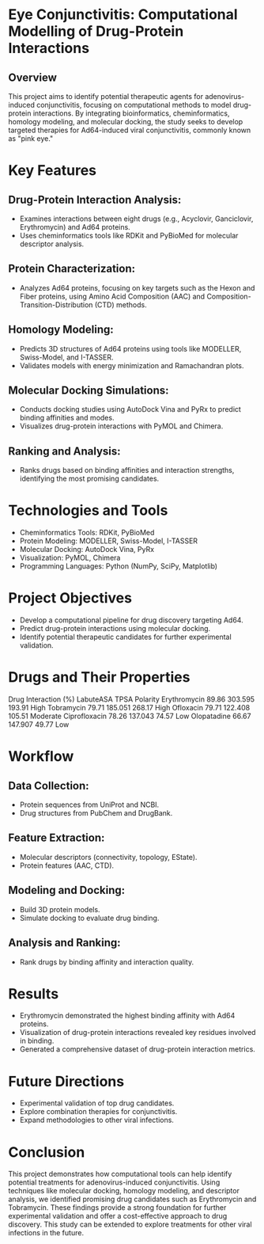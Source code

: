 # Eye Conjunctivitis: Computational Modelling of Drug-Protein Interactions
## Overview
This project aims to identify potential therapeutic agents for adenovirus-induced conjunctivitis, focusing on computational methods to model drug-protein interactions. By integrating bioinformatics, cheminformatics, homology modeling, and molecular docking, the study seeks to develop targeted therapies for Ad64-induced viral conjunctivitis, commonly known as "pink eye."

# Key Features

## Drug-Protein Interaction Analysis:
* Examines interactions between eight drugs (e.g., Acyclovir, Ganciclovir, Erythromycin) and Ad64 proteins.
* Uses cheminformatics tools like RDKit and PyBioMed for molecular descriptor analysis.
  
## Protein Characterization:
* Analyzes Ad64 proteins, focusing on key targets such as the Hexon and Fiber proteins, using Amino Acid Composition (AAC) and Composition-Transition-Distribution (CTD) methods.

## Homology Modeling:
* Predicts 3D structures of Ad64 proteins using tools like MODELLER, Swiss-Model, and I-TASSER.
* Validates models with energy minimization and Ramachandran plots.
  
## Molecular Docking Simulations:
* Conducts docking studies using AutoDock Vina and PyRx to predict binding affinities and modes.
* Visualizes drug-protein interactions with PyMOL and Chimera.

## Ranking and Analysis:
* Ranks drugs based on binding affinities and interaction strengths, identifying the most promising candidates.

# Technologies and Tools
* Cheminformatics Tools: RDKit, PyBioMed
* Protein Modeling: MODELLER, Swiss-Model, I-TASSER
* Molecular Docking: AutoDock Vina, PyRx
* Visualization: PyMOL, Chimera
* Programming Languages: Python (NumPy, SciPy, Matplotlib)

# Project Objectives
* Develop a computational pipeline for drug discovery targeting Ad64.
* Predict drug-protein interactions using molecular docking.
* Identify potential therapeutic candidates for further experimental validation.
  
# Drugs and Their Properties

Drug	Interaction (%)	LabuteASA	TPSA	Polarity
Erythromycin	89.86	303.595	193.91	High
Tobramycin	79.71	185.051	268.17	High
Ofloxacin	79.71	122.408	105.51	Moderate
Ciprofloxacin	78.26	137.043	74.57	Low
Olopatadine	66.67	147.907	49.77	Low

# Workflow

## Data Collection:
* Protein sequences from UniProt and NCBI.
* Drug structures from PubChem and DrugBank.

## Feature Extraction:
* Molecular descriptors (connectivity, topology, EState).
* Protein features (AAC, CTD).

## Modeling and Docking:
* Build 3D protein models.
* Simulate docking to evaluate drug binding.

## Analysis and Ranking:
* Rank drugs by binding affinity and interaction quality.

# Results
* Erythromycin demonstrated the highest binding affinity with Ad64 proteins.
* Visualization of drug-protein interactions revealed key residues involved in binding.
* Generated a comprehensive dataset of drug-protein interaction metrics.

# Future Directions
* Experimental validation of top drug candidates.
* Explore combination therapies for conjunctivitis.
* Expand methodologies to other viral infections.

# Conclusion
This project demonstrates how computational tools can help identify potential treatments for adenovirus-induced conjunctivitis. Using techniques like molecular docking, homology modeling, and descriptor analysis, we identified promising drug candidates such as Erythromycin and Tobramycin. These findings provide a strong foundation for further experimental validation and offer a cost-effective approach to drug discovery. This study can be extended to explore treatments for other viral infections in the future.

